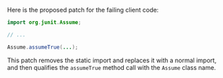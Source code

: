 Here is the proposed patch for the failing client code:

```java
import org.junit.Assume;

// ...

Assume.assumeTrue(...);
```

This patch removes the static import and replaces it with a normal import, and then qualifies the `assumeTrue` method call with the `Assume` class name.
